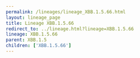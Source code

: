 ```yaml
---
permalink: /lineages/lineage_XBB.1.5.66.html
layout: lineage_page
title: Lineage XBB.1.5.66
redirect_to: ../lineage.html?lineage=XBB.1.5.66
lineage: XBB.1.5.66
parent: XBB.1.5
children: ['XBB.1.5.66']
---
```

